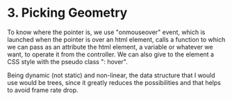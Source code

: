 # 3. Picking Geometry

To know where the pointer is, we use "onmouseover" event, which is launched when the pointer is over an html element, calls a function to which we can pass as an attribute the html element, a variable or whatever we want, to operate it from the controller.
We can also give to the element a CSS style with the pseudo class ": hover".

Being dynamic (not static) and non-linear, the data structure that I would use would be trees, since it greatly reduces the possibilities and that helps to avoid frame rate drop.
